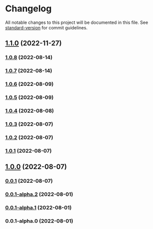 # Changelog

All notable changes to this project will be documented in this file. See [standard-version](https://github.com/conventional-changelog/standard-version) for commit guidelines.

## [1.1.0](https://github.com/elilambnz/react-py/compare/v1.0.8...v1.1.0) (2022-11-27)

### [1.0.8](https://github.com/elilambnz/react-py/compare/v1.0.7...v1.0.8) (2022-08-14)

### [1.0.7](https://github.com/elilambnz/react-py/compare/v1.0.6...v1.0.7) (2022-08-14)

### [1.0.6](https://github.com/elilambnz/react-py/compare/v1.0.5...v1.0.6) (2022-08-09)

### [1.0.5](https://github.com/elilambnz/react-py/compare/v1.0.4...v1.0.5) (2022-08-09)

### [1.0.4](https://github.com/elilambnz/react-py/compare/v1.0.3...v1.0.4) (2022-08-08)

### [1.0.3](https://github.com/elilambnz/react-py/compare/v1.0.2...v1.0.3) (2022-08-07)

### [1.0.2](https://github.com/elilambnz/react-py/compare/v1.0.1...v1.0.2) (2022-08-07)

### [1.0.1](https://github.com/elilambnz/react-py/compare/v1.0.0...v1.0.1) (2022-08-07)

## [1.0.0](https://github.com/elilambnz/react-py/compare/v0.0.1-alpha.2...v1.0.0) (2022-08-07)

### [0.0.1](https://github.com/elilambnz/react-py/compare/v0.0.1-alpha.2...v0.0.1) (2022-08-07)

### [0.0.1-alpha.2](https://github.com/elilambnz/react-py/compare/v0.0.1-alpha.1...v0.0.1-alpha.2) (2022-08-01)

### [0.0.1-alpha.1](https://github.com/elilambnz/react-py/compare/v0.0.1-alpha.0...v0.0.1-alpha.1) (2022-08-01)

### 0.0.1-alpha.0 (2022-08-01)
